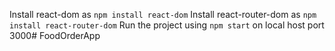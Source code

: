 Install react-dom as `npm install react-dom`
Install react-router-dom as `npm install react-router-dom`
Run the project using `npm start` on local host port 3000# FoodOrderApp
